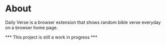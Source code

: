 # About

Daily Verse is a browser extension that shows random bible verse everyday on a browser home page.

*** This project is still a work in progress ***
